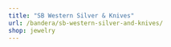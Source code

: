 ```yaml
---
title: "SB Western Silver & Knives"
url: /bandera/sb-western-silver-and-knives/
shop: jewelry
---
```

